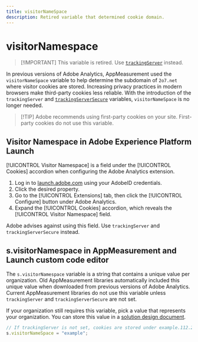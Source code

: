```yaml
---
title: visitorNameSpace
description: Retired variable that determined cookie domain.
---
```


# visitorNamespace

>[!IMPORTANT] This variable is retired. Use [`trackingServer`](trackingserver.md) instead.

In previous versions of Adobe Analytics, AppMeasurement used the `visitorNameSpace` variable to help determine the subdomain of `2o7.net` where visitor cookies are stored. Increasing privacy practices in modern browsers make third-party cookies less reliable. With the introduction of the `trackingServer` and [`trackingServerSecure`](trackingserversecure.md) variables, `visitorNameSpace` is no longer needed.

>[!TIP] Adobe recommends using first-party cookies on your site. First-party cookies do not use this variable.

## Visitor Namespace in Adobe Experience Platform Launch

[!UICONTROL Visitor Namespace] is a field under the [!UICONTROL Cookies] accordion when configuring the Adobe Analytics extension.

1. Log in to [launch.adobe.com](https://launch.adobe.com) using your AdobeID credentials.
2. Click the desired property.
3. Go to the [!UICONTROL Extensions] tab, then click the [!UICONTROL Configure] button under Adobe Analytics.
4. Expand the [!UICONTROL Cookies] accordion, which reveals the [!UICONTROL Visitor Namespace] field.

Adobe advises against using this field. Use `trackingServer` and `trackingServerSecure` instead.

## s.visitorNamespace in AppMeasurement and Launch custom code editor

The `s.visitorNamespace` variable is a string that contains a unique value per organization. Old AppMeasurement libraries automatically included this unique value when downloaded from previous versions of Adobe Analytics. Current AppMeasurement libraries do not use this variable unless `trackingServer` and `trackingServerSecure` are not set.

If your organization still requires this variable, pick a value that represents your organization. You can store this value in a [solution design document](../../prepare/solution-design.md).

```js
// If trackingServer is not set, cookies are stored under example.112.2o7.net
s.visitorNameSpace = "example";
```
